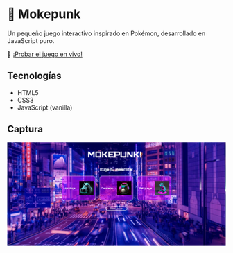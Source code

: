 # 🐾 Mokepunk

Un pequeño juego interactivo inspirado en Pokémon, desarrollado en JavaScript puro.

🚀 [¡Probar el juego en vivo!](https://damarisramirez.github.io/mokepunk)

## Tecnologías

- HTML5
- CSS3
- JavaScript (vanilla)

## Captura

![Captura del juego](capturaMokepon.png)

